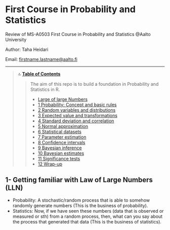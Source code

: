 # First Course in Probability and Statistics
Review of MS-A0503 First Course in Probability and Statistics @Aalto University

Author: Taha Heidari

Email: firstname.lastname@aalto.fi

---

<a id='TOC'></a>

>🔝	<a href='#TOC'><b>Table of Contents</b></a>
>> The aim of this repo is to build a foundation in Probability and Statistics in R. 
>> * <a href='#1.0'> Large of large Numbers</a>
>> * <a href='#1.0'> 1 Probability: Concept and basic rules</a>
>> * <a href='#1.0'> 2 Random variables and distributions</a>
>> * <a href='#1.0'> 3 Expected value and transformations</a>
>> * <a href='#1.0'> 4 Standard deviation and correlation</a>
>> * <a href='#1.0'> 5 Normal approximation</a>
>> * <a href='#1.0'> 6 Statistical datasets</a>
>> * <a href='#1.0'> 7 Parameter estimation</a>
>> * <a href='#1.0'> 8 Confidence intervals</a>
>> * <a href='#1.0'> 9 Bayesian inference</a>
>> * <a href='#1.0'> 10 Bayesian estimates</a>
>> * <a href='#1.0'> 11 Significance tests</a>
>> * <a href='#1.0'> 12 Wrap-up</a>


<a id='1.0'></a>
## 1- Getting familiar with Law of Large Numbers (LLN)
+ Probability: A stochastic/random process that is able to somehow randomly generate numbers (This is the business of probability). 
+ Statistics: Now, if we have seen these numbers (data that is observed or measured or sth) from a random process, then, what can you say about the process that generated that data (This is the business of statistics). 
